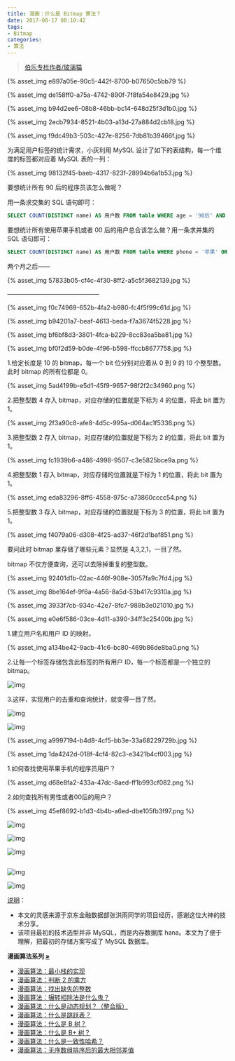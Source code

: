 ```yaml
---
title: 漫画：什么是 Bitmap 算法？
date: 2017-08-17 00:10:42
tags:
- Bitmap
categories:
- 算法
---
```


> [伯乐专栏作者/玻璃猫](https://mp.weixin.qq.com/s?__biz=MjM5OTA1MDUyMA==&mid=2655438893&idx=2&sn=42383086a358b718d7de569c42b5fbf8&chksm=bd73045a8a048d4c4237d362d7007889740f4b75de565325ee28aeba183380e3e03d1dce37b8&mpshare=1&scene=23&srcid=0817azlyj8TR6xsyxW0KNolG##)

{% asset_img e897a05e-90c5-442f-8700-b07650c5bb79 %}<!--more-->

{% asset_img de158ff0-a75a-4742-890f-7f8fa54e8429.jpg %}

{% asset_img b94d2ee6-08b8-46bb-bc14-648d25f3d1b0.jpg %}

{% asset_img 2ecb7934-8521-4b03-a13d-27a884d2cb18.jpg %}

{% asset_img f9dc49b3-503c-427e-8256-7db81b39466f.jpg %}

为满足用户标签的统计需求，小灰利用 MySQL 设计了如下的表结构，每一个维度的标签都对应着 MySQL 表的一列：

{% asset_img 98132f45-baeb-4317-823f-28994b6a1b53.jpg %}

要想统计所有 90 后的程序员该怎么做呢？

用一条求交集的 SQL 语句即可：

```SQL
SELECT COUNT(DISTINCT name) AS 用户数 FROM table WHERE age = '90后' AND occupation = '程序员'
```

要想统计所有使用苹果手机或者 00 后的用户总合该怎么做？用一条求并集的 SQL 语句即可：

```SQL
SELECT COUNT(DISTINCT name) AS 用户数 FROM table WHERE phone = '苹果' OR age = '00后'
```

两个月之后——

{% asset_img 57833b05-cf4c-4f30-8ff2-a5c5f3682139.jpg %}

———————————————

{% asset_img f0c74969-652b-4fa2-b980-fc4f5f99c61d.jpg %}

{% asset_img b94201a7-beaf-4613-beda-f7a3674f5228.jpg %}

{% asset_img bf6bf8d3-3801-4fca-b229-8cc83ea5ba81.jpg %}

{% asset_img bf0f2d59-b0de-4f96-b598-ffccb8677758.jpg %}

1.给定长度是 10 的 bitmap，每一个 bit 位分别对应着从 0 到 9 的 10 个整型数。此时 bitmap 的所有位都是 0。

{% asset_img 5ad4199b-e5d1-45f9-9657-98f2f2c34960.png %}

2.把整型数 4 存入 bitmap，对应存储的位置就是下标为 4 的位置，将此 bit 置为 1。

{% asset_img 2f3a90c8-afe8-4d5c-995a-d064ac1f5336.png %}

3.把整型数 2 存入 bitmap，对应存储的位置就是下标为 2 的位置，将此 bit 置为 1。

{% asset_img fc1939b6-a486-4998-9507-c3e5825bce9a.png %}

4.把整型数 1 存入 bitmap，对应存储的位置就是下标为 1 的位置，将此 bit 置为 1。

{% asset_img eda83296-8ff6-4558-975c-a73860cccc54.png %}

5.把整型数 3 存入 bitmap，对应存储的位置就是下标为 3 的位置，将此 bit 置为 1。

{% asset_img f4079a06-d308-4f25-ad37-46f2d1baf851.png %}

要问此时 bitmap 里存储了哪些元素？显然是 4,3,2,1，一目了然。

bitmap 不仅方便查询，还可以去除掉重复的整型数。

{% asset_img 92401d1b-02ac-446f-908e-3057fa9c7fd4.jpg %}

{% asset_img 8be164ef-9f6a-4a56-8a5d-53b417c9310a.jpg %}

{% asset_img 3933f7cb-934c-42e7-8fc7-989b3e021010.jpg %}

{% asset_img e0e6f586-03ce-4d11-a390-34ff3c25400b.jpg %}

1.建立用户名和用户 ID 的映射。

{% asset_img a134be42-9acb-41c6-bc80-469b86de8ba0.png %}

2.让每一个标签存储包含此标签的所有用户 ID，每一个标签都是一个独立的 bitmap。

![img](http://mmbiz.qpic.cn/mmbiz_png/NtO5sialJZGoJyK40iarFL0JB0ReyeO5R8lKWgcehrkBuvqDc36Utnk1G0YPc96hLqH07O5RR85Rbn4657CU0Lfg/640?wx_fmt=png&tp=webp&wxfrom=5&wx_lazy=1)

3.这样，实现用户的去重和查询统计，就变得一目了然。

![img](http://mmbiz.qpic.cn/mmbiz_png/NtO5sialJZGoJyK40iarFL0JB0ReyeO5R8rPmoIBL7u7zeOELWW3qyyB8qJvHavlgtv0sNUNToWUz2KJCicopw3Mw/640?wx_fmt=png&tp=webp&wxfrom=5&wx_lazy=1)

![img](http://mmbiz.qpic.cn/mmbiz_jpg/NtO5sialJZGoJyK40iarFL0JB0ReyeO5R8ib9yxiaOicboy0NeniautjppllOD0p6JJUfFKib3Wq4z4Pp1JPAic0u9d2OA/640?wx_fmt=jpeg&tp=webp&wxfrom=5&wx_lazy=1)

{% asset_img a9997194-b4d8-4cf5-bb3e-33a68229729b.jpg %}

{% asset_img 1da4242d-018f-4cf4-82c3-e3421b4cf003.jpg %}

1.如何查找使用苹果手机的程序员用户？

{% asset_img d68e8fa2-433a-47dc-8aed-ff1b993cf082.png %}

2.如何查找所有男性或者00后的用户？

{% asset_img 45ef8692-b1d3-4b4b-a6ed-dbe105fb3f97.png %}

![img](http://mmbiz.qpic.cn/mmbiz_jpg/NtO5sialJZGoJyK40iarFL0JB0ReyeO5R8jJImp5SyxWa9uGrIP4ZdvY4zhib7FutyXzAzGdicGq1lsnDPWUibmWBrw/640?wx_fmt=jpeg&tp=webp&wxfrom=5&wx_lazy=1)

![img](http://mmbiz.qpic.cn/mmbiz_jpg/NtO5sialJZGoJyK40iarFL0JB0ReyeO5R8Ej9eeJUrSzcx2ABtCjUWZOR3ls8Wrr3ZueJI3JbdvXzrqqBHrFrI1Q/640?wx_fmt=jpeg&tp=webp&wxfrom=5&wx_lazy=1)

![img](http://mmbiz.qpic.cn/mmbiz_jpg/NtO5sialJZGoJyK40iarFL0JB0ReyeO5R8NCMyicpRraPGuPUoA7uqxzfWCGCYchtE929R0fjltqBJWmFDwdibicRBw/640?wx_fmt=jpeg&tp=webp&wxfrom=5&wx_lazy=1)

![img](data:image/gif;base64,iVBORw0KGgoAAAANSUhEUgAAAAEAAAABCAYAAAAfFcSJAAAADUlEQVQImWNgYGBgAAAABQABh6FO1AAAAABJRU5ErkJggg==)

![img](http://mmbiz.qpic.cn/mmbiz_jpg/NtO5sialJZGoJyK40iarFL0JB0ReyeO5R8vwqva08sLaDicgiaQsHhtiaRpIkyEFCfVSnuyAyILELPWUV2LfrBgl8cA/640?wx_fmt=jpeg&tp=webp&wxfrom=5&wx_lazy=1)

![img](http://mmbiz.qpic.cn/mmbiz_jpg/NtO5sialJZGoJyK40iarFL0JB0ReyeO5R8wMhr0IZlYNugSU9vVESJVwd55rYlGZsNp86UVbhia1GeTRiaAuH5DwLA/640?wx_fmt=jpeg&tp=webp&wxfrom=5&wx_lazy=1)

[说明]()：
* 本文的灵感来源于京东金融数据部张洪雨同学的项目经历，感谢这位大神的技术分享。
* 该项目最初的技术选型并非 MySQL，而是内存数据库 hana。本文为了便于理解，把最初的存储方案写成了 MySQL 数据库。

<strong>漫画算法系列 [»]()</strong>

* [漫画算法：最小栈的实现](http://mp.weixin.qq.com/s?__biz=MzI1MTIzMzI2MA==&mid=2650560419&idx=1&sn=535073d4d69cf7fc45074ccb8c25ba1e&chksm=f1fee120c68968367597137515f21ef8d7a8ab68c9f4fce051dae5f2631afdc48ec11a30dd0e&scene=21#wechat_redirect)
* [漫画算法：判断 2 的乘方](http://mp.weixin.qq.com/s?__biz=MzI1MTIzMzI2MA==&mid=2650560448&idx=1&sn=b4ca3d01a438fac78be4077f270974ca&chksm=f1fee143c6896855179eff005164be47c7c662d4c8badf571a79c4acd9e2aca9fd84839ca093&scene=21#wechat_redirect)
* [漫画算法：找出缺失的整数](http://mp.weixin.qq.com/s?__biz=MzI1MTIzMzI2MA==&mid=2650560411&idx=1&sn=2e655df46f082a50a4657a40f292d63a&chksm=f1fee118c689680eba2b9ba965780387aeafd08a72eecb2c748eece85b77631b0a5511f2833b&scene=21#wechat_redirect)
* [漫画算法：辗转相除法是什么鬼？](http://mp.weixin.qq.com/s?__biz=MzI1MTIzMzI2MA==&mid=2650560408&idx=1&sn=db553ce9deedf38c44841e16cb095d2e&chksm=f1fee11bc689680d83ff71d40dc191ee9899b8e5ef4bf9b98001ebb4daf13059a5961586ea1a&scene=21#wechat_redirect)
* [漫画算法：什么是动态规划？（整合版）](http://mp.weixin.qq.com/s?__biz=MzI1MTIzMzI2MA==&mid=2650561168&idx=1&sn=9d1c6f7ba6d651c75399c4aa5254a7d8&chksm=f1feec13c6896505f7886d9455278ad39749d377a63908c59c1fdceb11241e577ff6d66931e4&scene=21#wechat_redirect)
* [漫画算法：什么是跳跃表？](http://mp.weixin.qq.com/s?__biz=MzI1MTIzMzI2MA==&mid=2650561205&idx=1&sn=3c4feb6339e00e13bdd8cc6a11eb0304&chksm=f1feec36c689652085b1b89acd6ca07316140f1c7478249e4b251c204b6cf3a5bb276b0275be&scene=21#wechat_redirect)
* [漫画算法：什么是 B 树？](http://mp.weixin.qq.com/s?__biz=MzI1MTIzMzI2MA==&mid=2650561220&idx=1&sn=2a6d8a0290f967027b1d54456f586405&chksm=f1feec47c689655113fa65f7911a1f59bbd994030ad685152b30e53d643049f969eefaa13058&scene=21#wechat_redirect)
* [漫画算法：什么是 B+ 树？](http://mp.weixin.qq.com/s?__biz=MzI1MTIzMzI2MA==&mid=2650561244&idx=1&sn=df3abafd3aa2f5a3abfe507bfc26982f&chksm=f1feec5fc6896549f89cbb82ee3d8010c63da76814030b285fa29322795de512ccca207064ee&scene=21#wechat_redirect)
* [漫画算法：什么是一致性哈希？](http://mp.weixin.qq.com/s?__biz=MzI1MTIzMzI2MA==&mid=2650561254&idx=1&sn=7500e3e54a573b19ce2fbfa0a82f2b13&chksm=f1feec65c689657386c8913f819bb5253bece3bd56f7fcc725201c925723e2fbc5bfcb962b9c&scene=21#wechat_redirect)
* [漫画算法：无序数组排序后的最大相邻差值](http://mp.weixin.qq.com/s?__biz=MzI1MTIzMzI2MA==&mid=2650560503&idx=1&sn=461c62e9c88fb6fbd30a0a4a59bce76f&chksm=f1fee174c68968628afbcdc7fdbba04daef811dd94de94bf90a6a4e0b907d1b67638eaabe2ff&scene=21#wechat_redirect)